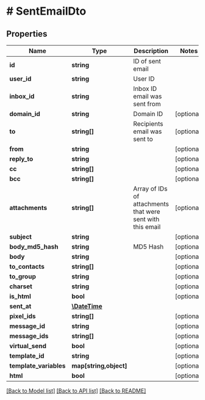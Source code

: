 # # SentEmailDto

## Properties

Name | Type | Description | Notes
------------ | ------------- | ------------- | -------------
**id** | **string** | ID of sent email | 
**user_id** | **string** | User ID | 
**inbox_id** | **string** | Inbox ID email was sent from | 
**domain_id** | **string** | Domain ID | [optional] 
**to** | **string[]** | Recipients email was sent to | [optional] 
**from** | **string** |  | [optional] 
**reply_to** | **string** |  | [optional] 
**cc** | **string[]** |  | [optional] 
**bcc** | **string[]** |  | [optional] 
**attachments** | **string[]** | Array of IDs of attachments that were sent with this email | [optional] 
**subject** | **string** |  | [optional] 
**body_md5_hash** | **string** | MD5 Hash | [optional] 
**body** | **string** |  | [optional] 
**to_contacts** | **string[]** |  | [optional] 
**to_group** | **string** |  | [optional] 
**charset** | **string** |  | [optional] 
**is_html** | **bool** |  | [optional] 
**sent_at** | [**\DateTime**](\DateTime) |  | 
**pixel_ids** | **string[]** |  | [optional] 
**message_id** | **string** |  | [optional] 
**message_ids** | **string[]** |  | [optional] 
**virtual_send** | **bool** |  | [optional] 
**template_id** | **string** |  | [optional] 
**template_variables** | **map[string,object]** |  | [optional] 
**html** | **bool** |  | [optional] 

[[Back to Model list]](../../README#documentation-for-models) [[Back to API list]](../../README#documentation-for-api-endpoints) [[Back to README]](../../README)


